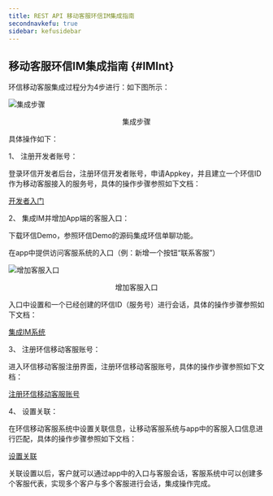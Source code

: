 ```yaml
---
title: REST API 移动客服环信IM集成指南
secondnavkefu: true
sidebar: kefusidebar
---
```

## 移动客服环信IM集成指南 {#IMInt}

环信移动客服集成过程分为4步进行：如下图所示：

![集成步骤](/img/kefu/16.png)
<center>集成步骤</center> 

具体操作如下：

1、	注册开发者账号：

登录环信开发者后台，注册环信开发者账号，申请Appkey，并且建立一个环信ID作为移动客服接入的服务号，具体的操作步骤参照如下文档：

[开发者入门](http://www.easemob.com/docs/gettingstart/#section-1/)

2、	集成IM并增加App端的客服入口：

下载环信Demo，参照环信Demo的源码集成环信单聊功能。

在app中提供访问客服系统的入口（例：新增一个按钮“联系客服”）

![增加客服入口](/img/kefu/18.png)
<center>增加客服入口</center>


入口中设置和一个已经创建的环信ID（服务号）进行会话，具体的操作步骤参照如下文档：

[集成IM系统](http://www.easemob.com/docs/gettingstart/#section-2)

3、	注册环信移动客服账号：

进入环信移动客服注册界面，注册环信移动客服账号，具体的操作步骤参照如下文档：

[注册环信移动客服账号](http://www.easemob.com/docs/kefu/#1112)

4、	设置关联：

在环信移动客服系统中设置关联信息，让移动客服系统与app中的客服入口信息进行匹配，具体的操作步骤参照如下文档：

[设置关联](http://www.easemob.com/docs/kefu/#1115)

关联设置以后，客户就可以通过app中的入口与客服会话，客服系统中可以创建多个客服代表，实现多个客户与多个客服进行会话，集成操作完成。  
